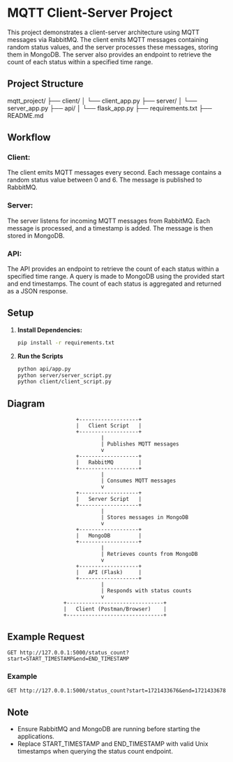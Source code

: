 # MQTT Client-Server Project

This project demonstrates a client-server architecture using MQTT messages via RabbitMQ. The client emits MQTT messages containing random status values, and the server processes these messages, storing them in MongoDB. The server also provides an endpoint to retrieve the count of each status within a specified time range.

## Project Structure

mqtt_project/
├── client/
│ └── client_app.py
├── server/
│ └── server_app.py
├── api/
│ └── flask_app.py
├── requirements.txt
├── README.md

## Workflow
### Client:

The client emits MQTT messages every second.
Each message contains a random status value between 0 and 6.
The message is published to RabbitMQ.

### Server:

The server listens for incoming MQTT messages from RabbitMQ.
Each message is processed, and a timestamp is added.
The message is then stored in MongoDB.

### API:

The API provides an endpoint to retrieve the count of each status within a specified time range.
A query is made to MongoDB using the provided start and end timestamps.
The count of each status is aggregated and returned as a JSON response.


## Setup

1. **Install Dependencies:**

   ```bash
   pip install -r requirements.txt

2. **Run the Scripts**
    ```bash
    python api/app.py
    python server/server_script.py
    python client/client_script.py
## Diagram
                          +-------------------+
                          |   Client Script   |
                          +-------------------+
                                  |
                                  | Publishes MQTT messages
                                  v
                          +-------------------+
                          |   RabbitMQ        |
                          +-------------------+
                                  |
                                  | Consumes MQTT messages
                                  v
                          +-------------------+
                          |   Server Script   |
                          +-------------------+
                                  |
                                  | Stores messages in MongoDB
                                  v
                          +-------------------+
                          |   MongoDB         |
                          +-------------------+
                                  |
                                  | Retrieves counts from MongoDB
                                  v
                          +-------------------+
                          |   API (Flask)     |
                          +-------------------+
                                  |
                                  | Responds with status counts
                                  v
                      +-------------------------------+
                      |   Client (Postman/Browser)    |
                      +-------------------------------+

## Example Request

    GET http://127.0.0.1:5000/status_count?start=START_TIMESTAMP&end=END_TIMESTAMP
### Example
    
    GET http://127.0.0.1:5000/status_count?start=1721433676&end=1721433678

## Note
- Ensure RabbitMQ and MongoDB are running before starting the applications.
- Replace START_TIMESTAMP and END_TIMESTAMP with valid Unix timestamps when querying the status count endpoint.